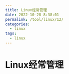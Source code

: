 ```yaml
---
title: Linux经常管理
date: 2022-10-28 8:38:01
permalink: /tool/linux/12/
categories:
  - linux
tags:
  - linux
---
```


# Linux经常管理